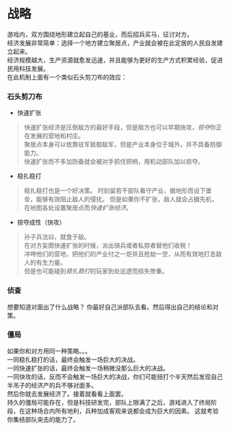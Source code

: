 战略
=
游戏内，双方围绕地形建立起自己的基业，而后招兵买马，征讨对方。   
经济发展非常简单：选择一个地方建立聚居点，产业就会被在此定居的人民自发建立起来。    
经济规模越大，生产资源就愈发迅速，并且能够为更好的生产方式积累经验，促进民用科技发展。   
在此机制上面有一个类似石头剪刀布的效应：    

### 石头剪刀布

* 快速扩张    
>快速扩张经济是压倒敌方的最好手段，但是敌方也可以早期快攻，*掠夺*你正在发展的营地和村庄。  
聚居点本身可以依靠驻军抵御敌军，但是产业本身位于城外，并不具备防御能力。  
快速扩张而不多加防备就会被对手抓住把柄，用机动部队加以掠夺。  

* 稳扎稳打    
>稳扎稳打也是一个好决策。 
时刻留若干部队看守产业，据地形而设下堡垒，能够有效阻止敌人的侵扰。 
但是如果你不扩张，敌人就会占据先机，在地图各处设置聚居点而*快速扩张经济*。  

* 掠夺成性（快攻）    
>孙子兵法曰，就食于敌。    
在对方妄图快速扩张的时候，派出骑兵或者私掠者替他们收税！   
冲垮他们的营地，把他们的产业付之一炬并且抢劫一空，从而有效地打击敌人的有生力量。    
但是也可能碰到*稳扎稳打*的玩家到处巡逻而损失惨重。    

### 侦查
想要知道对面出了什么战略？ 
你最好自己派部队去看。然后得出自己的结论和对策。

### 僵局
如果你和对方用同一种策略。。。   
一同稳扎稳打的话，最终会触发一场巨大的决战。      
一同快速扩张的话，最终会触发一场稍微没那么巨大的决战。     
一同快攻的话，反而不会触发一场巨大的决战，你们可能扭打个半天然后发现自己半吊子的经济产的兵不够对面多。  
然后你就去发展经济了。接着就看看上面罢。  
持久的僵局可能存在，但是科技研发完，部队上限满了之后，游戏进入了终局阶段，在这种场合内所有地利，兵种加成客观来说都会成为巨大的因素。
这就考验你集结部队突击的能力了。
